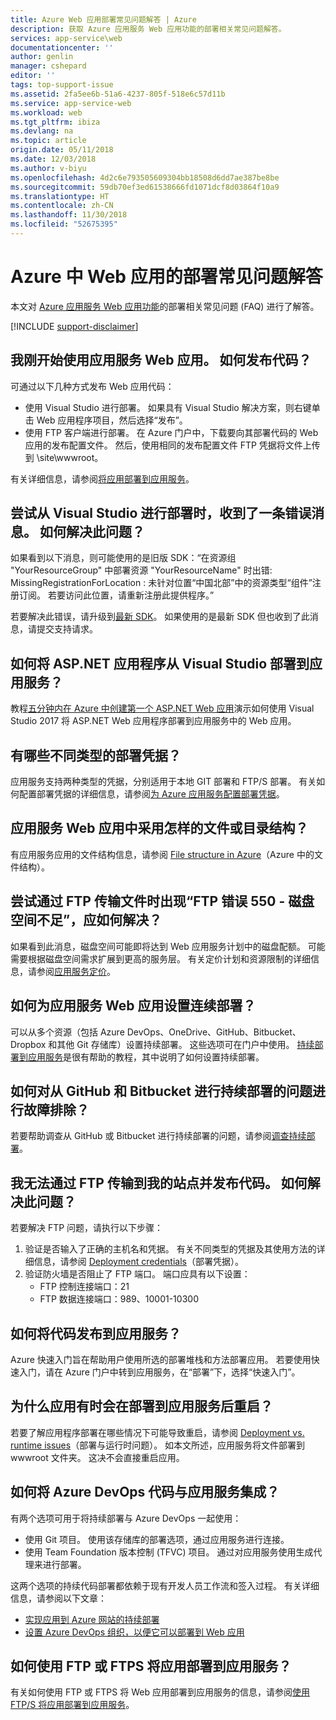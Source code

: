 ```yaml
---
title: Azure Web 应用部署常见问题解答 | Azure
description: 获取 Azure 应用服务 Web 应用功能的部署相关常见问题解答。
services: app-service\web
documentationcenter: ''
author: genlin
manager: cshepard
editor: ''
tags: top-support-issue
ms.assetid: 2fa5ee6b-51a6-4237-805f-518e6c57d11b
ms.service: app-service-web
ms.workload: web
ms.tgt_pltfrm: ibiza
ms.devlang: na
ms.topic: article
origin.date: 05/11/2018
ms.date: 12/03/2018
ms.author: v-biyu
ms.openlocfilehash: 4d2c6e793505609304bb18508d6dd7ae387be8be
ms.sourcegitcommit: 59db70ef3ed61538666fd1071dcf8d03864f10a9
ms.translationtype: HT
ms.contentlocale: zh-CN
ms.lasthandoff: 11/30/2018
ms.locfileid: "52675395"
---
```

# <a name="deployment-faqs-for-web-apps-in-azure"></a>Azure 中 Web 应用的部署常见问题解答

本文对 [Azure 应用服务 Web 应用功能](https://www.azure.cn/home/features/app-service/web-apps/)的部署相关常见问题 (FAQ) 进行了解答。

[!INCLUDE [support-disclaimer](../../includes/support-disclaimer.md)]

## <a name="i-am-just-getting-started-with-app-service-web-apps-how-do-i-publish-my-code"></a>我刚开始使用应用服务 Web 应用。 如何发布代码？

可通过以下几种方式发布 Web 应用代码：

*   使用 Visual Studio 进行部署。 如果具有 Visual Studio 解决方案，则右键单击 Web 应用程序项目，然后选择“发布”。
*   使用 FTP 客户端进行部署。 在 Azure 门户中，下载要向其部署代码的 Web 应用的发布配置文件。 然后，使用相同的发布配置文件 FTP 凭据将文件上传到 \site\wwwroot。

有关详细信息，请参阅[将应用部署到应用服务](app-service-deploy-local-git.md)。

## <a name="i-see-an-error-message-when-i-try-to-deploy-from-visual-studio-how-do-i-resolve-this"></a>尝试从 Visual Studio 进行部署时，收到了一条错误消息。 如何解决此问题？

如果看到以下消息，则可能使用的是旧版 SDK：“在资源组 "YourResourceGroup" 中部署资源 "YourResourceName" 时出错: MissingRegistrationForLocation : 未针对位置“中国北部”中的资源类型“组件”注册订阅。 若要访问此位置，请重新注册此提供程序。” 

若要解决此错误，请升级到[最新 SDK](/downloads/)。 如果使用的是最新 SDK 但也收到了此消息，请提交支持请求。

## <a name="how-do-i-deploy-an-aspnet-application-from-visual-studio-to-app-service"></a>如何将 ASP.NET 应用程序从 Visual Studio 部署到应用服务？
<a id="deployasp"></a>

教程[五分钟内在 Azure 中创建第一个 ASP.NET Web 应用](app-service-web-get-started-dotnet.md)演示如何使用 Visual Studio 2017 将 ASP.NET Web 应用程序部署到应用服务中的 Web 应用。

## <a name="what-are-the-different-types-of-deployment-credentials"></a>有哪些不同类型的部署凭据？

应用服务支持两种类型的凭据，分别适用于本地 GIT 部署和 FTP/S 部署。 有关如何配置部署凭据的详细信息，请参阅[为 Azure 应用服务配置部署凭据](app-service-deployment-credentials.md)。

## <a name="what-is-the-file-or-directory-structure-of-my-app-service-web-app"></a>应用服务 Web 应用中采用怎样的文件或目录结构？

有应用服务应用的文件结构信息，请参阅 [File structure in Azure](https://github.com/projectkudu/kudu/wiki/File-structure-on-azure)（Azure 中的文件结构）。

## <a name="how-do-i-resolve-ftp-error-550---there-is-not-enough-space-on-the-disk-when-i-try-to-ftp-my-files"></a>尝试通过 FTP 传输文件时出现“FTP 错误 550 - 磁盘空间不足”，应如何解决？

如果看到此消息，磁盘空间可能即将达到 Web 应用服务计划中的磁盘配额。 可能需要根据磁盘空间需求扩展到更高的服务层。 有关定价计划和资源限制的详细信息，请参阅[应用服务定价](https://www.azure.cn/pricing/details/app-service/)。

## <a name="how-do-i-set-up-continuous-deployment-for-my-app-service-web-app"></a>如何为应用服务 Web 应用设置连续部署？

可以从多个资源（包括 Azure DevOps、OneDrive、GitHub、Bitbucket、Dropbox 和其他 Git 存储库）设置持续部署。 这些选项可在门户中使用。 [持续部署到应用服务](app-service-continuous-deployment.md)是很有帮助的教程，其中说明了如何设置持续部署。

## <a name="how-do-i-troubleshoot-issues-with-continuous-deployment-from-github-and-bitbucket"></a>如何对从 GitHub 和 Bitbucket 进行持续部署的问题进行故障排除？

若要帮助调查从 GitHub 或 Bitbucket 进行持续部署的问题，请参阅[调查持续部署](https://github.com/projectkudu/kudu/wiki/Investigating-continuous-deployment)。

## <a name="i-cant-ftp-to-my-site-and-publish-my-code-how-do-i-resolve-this"></a>我无法通过 FTP 传输到我的站点并发布代码。 如何解决此问题？

若要解决 FTP 问题，请执行以下步骤：

1. 验证是否输入了正确的主机名和凭据。 有关不同类型的凭据及其使用方法的详细信息，请参阅 [Deployment credentials](https://github.com/projectkudu/kudu/wiki/Deployment-credentials)（部署凭据）。
2. 验证防火墙是否阻止了 FTP 端口。 端口应具有以下设置：
    * FTP 控制连接端口：21
    * FTP 数据连接端口：989、10001-10300

## <a name="how-do-i-publish-my-code-to-app-service"></a>如何将代码发布到应用服务？

Azure 快速入门旨在帮助用户使用所选的部署堆栈和方法部署应用。 若要使用快速入门，请在 Azure 门户中转到应用服务，在“部署”下，选择“快速入门”。

## <a name="why-does-my-app-sometimes-restart-after-deployment-to-app-service"></a>为什么应用有时会在部署到应用服务后重启？

若要了解应用程序部署在哪些情况下可能导致重启，请参阅 [Deployment vs. runtime issues](https://github.com/projectkudu/kudu/wiki/Deployment-vs-runtime-issues#deployments-and-web-app-restarts")（部署与运行时问题）。 如本文所述，应用服务将文件部署到 wwwroot 文件夹。 这决不会直接重启应用。

## <a name="how-do-i-integrate-azure-devops-code-with-app-service"></a>如何将 Azure DevOps 代码与应用服务集成？

有两个选项可用于将持续部署与 Azure DevOps 一起使用：

*   使用 Git 项目。 使用该存储库的部署选项，通过应用服务进行连接。
*   使用 Team Foundation 版本控制 (TFVC) 项目。 通过对应用服务使用生成代理来进行部署。

这两个选项的持续代码部署都依赖于现有开发人员工作流和签入过程。 有关详细信息，请参阅以下文章： 

*   [实现应用到 Azure 网站的持续部署](https://www.visualstudio.com/docs/release/examples/azure/azure-web-apps-from-build-and-release-hubs)
*   [设置 Azure DevOps 组织，以便它可以部署到 Web 应用](https://github.com/projectkudu/kudu/wiki/Setting-up-a-VSTS-account-so-it-can-deploy-to-a-Web-App)

## <a name="how-do-i-use-ftp-or-ftps-to-deploy-my-app-to-app-service"></a>如何使用 FTP 或 FTPS 将应用部署到应用服务？

有关如何使用 FTP 或 FTPS 将 Web 应用部署到应用服务的信息，请参阅[使用 FTP/S 将应用部署到应用服务](app-service-deploy-ftp.md)。

<!--Update_Description: update meta data-->